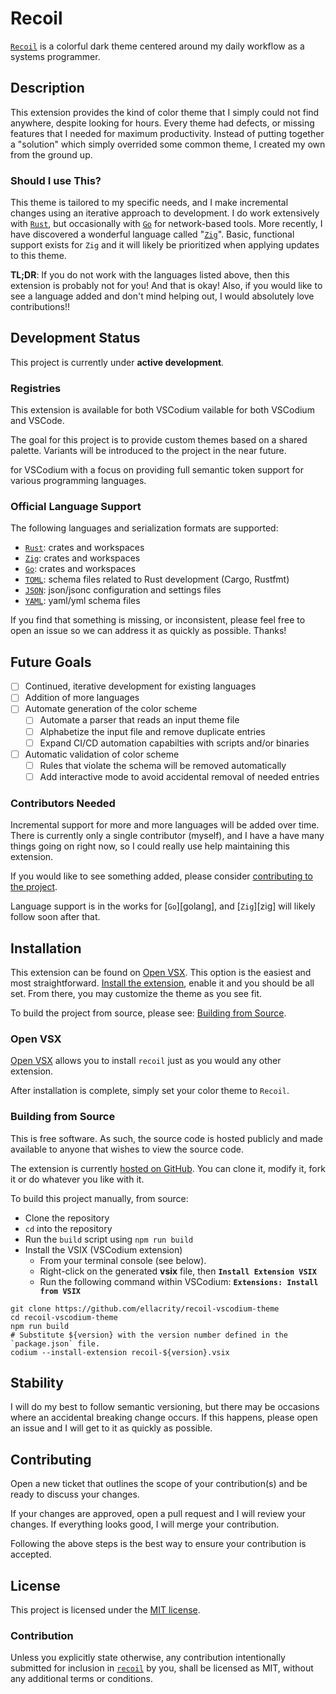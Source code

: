 # Recoil

[`Recoil`][project-repo] is a colorful dark theme centered around my daily workflow as a systems programmer.

## Description

This extension provides the kind of color theme that I simply could not find anywhere, despite looking for
hours. Every theme had defects, or missing features that I needed for maximum productivity. Instead of putting
together a "solution" which simply overrided some common theme, I created my own from the ground up.

### Should I use This?

This theme is tailored to my specific needs, and I make incremental changes using an iterative approach to
development. I do work extensively with [`Rust`][rust-lang], but occasionally with [`Go`][go-lang] for network-based
tools. More recently, I have discovered a wonderful language called "[`Zig`][zig-lang]". Basic, functional support
exists for `Zig` and it will likely be prioritized when applying updates to this theme.

**TL;DR**: If you do not work with the languages listed above, then this extension is probably not for you! And that is okay! Also, if you would like to see a language added and don't mind helping out, I would absolutely love contributions!!

## Development Status

This project is currently under **active development**.

### Registries

This extension is available for both VSCodium
vailable for both VSCodium and VSCode.

The goal for this project is to provide custom themes based on a shared palette. Variants will be introduced to the project in the near future.

for VSCodium with a focus on providing full semantic token support for various programming languages.

### Official Language Support

The following languages and serialization formats are supported:

- [`Rust`][rust-lang]: crates and workspaces
- [`Zig`][zig-lang]: crates and workspaces
- [`Go`][go-lang]: crates and workspaces
- [`TOML`][toml-fmt]: schema files related to Rust development (Cargo, Rustfmt)
- [`JSON`][json-fmt]: json/jsonc configuration and settings files
- [`YAML`][yaml-fmt]: yaml/yml schema files

If you find that something is missing, or inconsistent, please feel free to open an issue so we can address it as quickly as possible. Thanks!

## Future Goals

- [ ] Continued, iterative development for existing languages
- [ ] Addition of more languages
- [ ] Automate generation of the color scheme
  - [ ] Automate a parser that reads an input theme file
  - [ ] Alphabetize the input file and remove duplicate entries
  - [ ] Expand CI/CD automation capabilties with scripts and/or binaries
- [ ] Automatic validation of color scheme
  - [ ] Rules that violate the schema will be removed automatically
  - [ ] Add interactive mode to avoid accidental removal of needed entries

### Contributors Needed

Incremental support for more and more languages will be added over time. There is currently only a single contributor (myself), and I have a have many things going on right now, so I could really use help maintaining this extension.

If you would like to see something added, please consider [contributing to the project](#contributing).

Language support is in the works for [`Go`][golang], and [`Zig`][zig] will likely follow soon after that.

## Installation

This extension can be found on [Open VSX][open-vsx]. This option is the easiest and most straightforward. [Install the extension](#open-vsx), enable it and you should be all set. From there, you may customize the theme as you see fit.

To build the project from source, please see: [Building from Source](#building-from-source).

### Open VSX

[Open VSX][open-vsx] allows you to install `recoil` just as you would any other extension.

After installation is complete, simply set your color theme to `Recoil`.

### Building from Source

This is free software. As such, the source code is hosted publicly and made available to anyone that wishes to view the source code.

The extension is currently [hosted on GitHub][project-repo]. You can clone it, modify it, fork it or do whatever you like with it.

To build this project manually, from source:

- Clone the repository
- `cd` into the repository
- Run the `build` script using `npm run build`
- Install the VSIX (VSCodium extension)
  - From your terminal console (see below).
  - Right-click on the generated **vsix** file, then **`Install Extension VSIX`**
  - Run the following command within VSCodium: **`Extensions: Install from VSIX`**

```shell
git clone https://github.com/ellacrity/recoil-vscodium-theme
cd recoil-vscodium-theme
npm run build
# Substitute ${version} with the version number defined in the `package.json` file.
codium --install-extension recoil-${version}.vsix
```

## Stability

I will do my best to follow semantic versioning, but there may be occasions where an accidental breaking change occurs. If this happens, please open an issue and I will get to it as quickly as possible.

## Contributing

Open a new ticket that outlines the scope of your contribution(s) and be ready to discuss your changes.

If your changes are approved, open a pull request and I will review your changes. If everything looks good, I will merge your contribution.

Following the above steps is the best way to ensure your contribution is accepted.

## License

This project is licensed under the [MIT license][license].

### Contribution

Unless you explicitly state otherwise, any contribution intentionally submitted for inclusion in
[`recoil`][project-repo] by you, shall be licensed as MIT, without any additional terms or conditions.

<!-- Local Links -->

[license]: https://github.com/ellacrity/recoil-vscodium-theme/blob/main/LICENSE
[changelog]: /CHANGELOG.md
[themes]: /themes

<!-- Links section -->

[project-repo]: https://github.com/ellacrity/recoil-vscodium-theme
[nerd-fonts]: https://github.com/ryanoasis/nerd-fonts
[open-vsx]: https://open-vsx.org/

<!-- Programming Languages -->

[go-lang]: https://go.dev/
[rust-lang]: https://www.rust-lang.org/
[zig-lang]: https://ziglang.org/

<!-- Serialization Formats -->

[json-fmt]: https://www.json.org/
[toml-fmt]: https://toml.io/en/
[yaml-fmt]: https://yaml.org/
